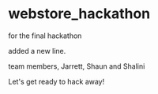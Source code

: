 # webstore_hackathon
for the final hackathon

added a new line.

team members, Jarrett, Shaun and Shalini

Let's get ready to hack away!
